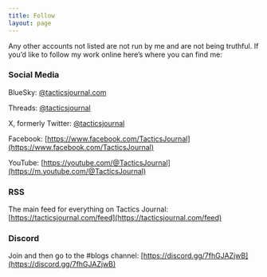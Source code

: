 ```yaml
---
title: Follow
layout: page
---
```


Any other accounts not listed are not run by me and are not being truthful. If you’d like to follow my work online here’s where you can find me:

### Social Media

BlueSky: [@tacticsjournal.com](https://bsky.app/profile/tacticsjournal.com)

Threads: [@tacticsjournal](https://www.threads.net/@tacticsjournal)

X, formerly Twitter: [@tacticsjournal](https://twitter.com/tacticsjournal)

Facebook: [https://www.facebook.com/TacticsJournal](https://www.facebook.com/TacticsJournal) 

YouTube: [https://youtube.com/@TacticsJournal](https://m.youtube.com/@TacticsJournal)

### RSS

The main feed for everything on Tactics Journal: [https://tacticsjournal.com/feed](https://tacticsjournal.com/feed)

### Discord

Join and then go to the #blogs channel: [https://discord.gg/7fhGJAZjwB](https://discord.gg/7fhGJAZjwB)
